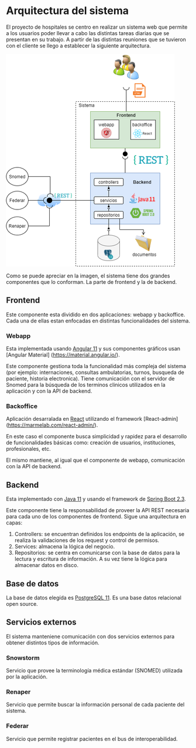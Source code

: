 # Arquitectura del sistema

El proyecto de hospitales se centro en realizar un sistema web que permite a los usuarios poder llevar a cabo las distintas tareas diarias que se presentan en su trabajo. A partir de las distintas reuniones que se tuvieron con el cliente se llego a establecer la siguiente arquitectura.


![Arquitectura general](images/Arquitectura.png)


Como se puede apreciar en la imagen, el sistema tiene dos grandes componentes que lo conforman. La parte de frontend y la de backend.


## Frontend

Este componente esta dividido en dos aplicaciones: webapp y backoffice. Cada una de ellas estan enfocadas en distintas funcionalidades del sistema.


### Webapp

Esta implementada usando [Angular 11](https://angular.io/) y sus componentes gráficos usan [Angular Material] (https://material.angular.io/).

Este componente gestiona toda la funcionalidad más compleja del sistema (por ejemplo: internaciones, consultas ambulatorias, turnos, busqueda de paciente, historia electronica). Tiene comunicación con el servidor de Snomed para la búsqueda de los terminos clinicos utilizados en la aplicación y con la API de backend.


### Backoffice

Aplicación desarralada en [React](https://es.reactjs.org/) utilizando el framework [React-admin] (https://marmelab.com/react-admin/). 

En este caso el componente busca simplicidad y rapidez para el desarrollo de funcionalidades básicas como: creación de usuarios, instituciones, profesionales, etc. 

El mismo mantiene, al igual que el componente de webapp, comunicación con la API de backend. 


## Backend

Esta implementado con [Java 11](https://www.java.com/es/download/) y usando el framework de [Spring Boot 2.3](https://spring.io/projects/spring-boot). 

Este componente tiene la responsabilidad de proveer la API REST necesaria para cada uno de los componentes de frontend. Sigue una arquitectura en capas:

1. Controllers: se encuentran definidos los endpoints de la aplicación, se realiza la validaciones de los request y control de permisos.
2. Services: almacena la lógica del negocio.
3. Repositorios: se centra en comunicarse con la base de datos para la lectura y escritura de información. A su vez tiene la lógica para almacenar datos en disco.


## Base de datos

La base de datos elegída es [PostgreSQL 11](https://www.postgresql.org/about/news/1894/). Es una base datos relacional open source.

## Servicios externos

El sistema manteniene comunicación con dos servicios externos para obtener distintos tipos de información.

### Snowstorm

Servicio que provee la terminología médica estándar (SNOMED) utilizada por la aplicación.

### Renaper

Servicio que permite buscar la información personal de cada paciente del sistema.

### Federar

Servicio que permite registrar pacientes en el bus de interoperabilidad.
